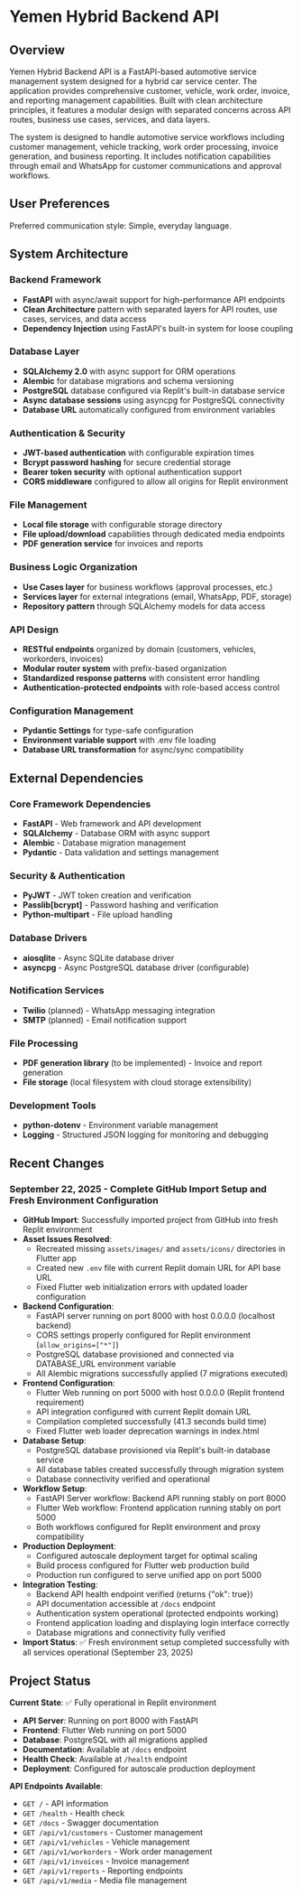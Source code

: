 # Yemen Hybrid Backend API

## Overview

Yemen Hybrid Backend API is a FastAPI-based automotive service management system designed for a hybrid car service center. The application provides comprehensive customer, vehicle, work order, invoice, and reporting management capabilities. Built with clean architecture principles, it features a modular design with separated concerns across API routes, business use cases, services, and data layers.

The system is designed to handle automotive service workflows including customer management, vehicle tracking, work order processing, invoice generation, and business reporting. It includes notification capabilities through email and WhatsApp for customer communications and approval workflows.

## User Preferences

Preferred communication style: Simple, everyday language.

## System Architecture

### Backend Framework
- **FastAPI** with async/await support for high-performance API endpoints
- **Clean Architecture** pattern with separated layers for API routes, use cases, services, and data access
- **Dependency Injection** using FastAPI's built-in system for loose coupling

### Database Layer
- **SQLAlchemy 2.0** with async support for ORM operations
- **Alembic** for database migrations and schema versioning
- **PostgreSQL** database configured via Replit's built-in database service
- **Async database sessions** using asyncpg for PostgreSQL connectivity
- **Database URL** automatically configured from environment variables

### Authentication & Security
- **JWT-based authentication** with configurable expiration times
- **Bcrypt password hashing** for secure credential storage
- **Bearer token security** with optional authentication support
- **CORS middleware** configured to allow all origins for Replit environment

### File Management
- **Local file storage** with configurable storage directory
- **File upload/download** capabilities through dedicated media endpoints
- **PDF generation service** for invoices and reports

### Business Logic Organization
- **Use Cases layer** for business workflows (approval processes, etc.)
- **Services layer** for external integrations (email, WhatsApp, PDF, storage)
- **Repository pattern** through SQLAlchemy models for data access

### API Design
- **RESTful endpoints** organized by domain (customers, vehicles, workorders, invoices)
- **Modular router system** with prefix-based organization
- **Standardized response patterns** with consistent error handling
- **Authentication-protected endpoints** with role-based access control

### Configuration Management
- **Pydantic Settings** for type-safe configuration
- **Environment variable support** with .env file loading
- **Database URL transformation** for async/sync compatibility

## External Dependencies

### Core Framework Dependencies
- **FastAPI** - Web framework and API development
- **SQLAlchemy** - Database ORM with async support
- **Alembic** - Database migration management
- **Pydantic** - Data validation and settings management

### Security & Authentication
- **PyJWT** - JWT token creation and verification
- **Passlib[bcrypt]** - Password hashing and verification
- **Python-multipart** - File upload handling

### Database Drivers
- **aiosqlite** - Async SQLite database driver
- **asyncpg** - Async PostgreSQL database driver (configurable)

### Notification Services
- **Twilio** (planned) - WhatsApp messaging integration
- **SMTP** (planned) - Email notification support

### File Processing
- **PDF generation library** (to be implemented) - Invoice and report generation
- **File storage** (local filesystem with cloud storage extensibility)

### Development Tools
- **python-dotenv** - Environment variable management
- **Logging** - Structured JSON logging for monitoring and debugging

## Recent Changes

### September 22, 2025 - Complete GitHub Import Setup and Fresh Environment Configuration
- **GitHub Import**: Successfully imported project from GitHub into fresh Replit environment
- **Asset Issues Resolved**: 
  - Recreated missing `assets/images/` and `assets/icons/` directories in Flutter app
  - Created new `.env` file with current Replit domain URL for API base URL
  - Fixed Flutter web initialization errors with updated loader configuration
- **Backend Configuration**: 
  - FastAPI server running on port 8000 with host 0.0.0.0 (localhost backend)
  - CORS settings properly configured for Replit environment (`allow_origins=["*"]`)
  - PostgreSQL database provisioned and connected via DATABASE_URL environment variable
  - All Alembic migrations successfully applied (7 migrations executed)
- **Frontend Configuration**:
  - Flutter Web running on port 5000 with host 0.0.0.0 (Replit frontend requirement)
  - API integration configured with current Replit domain URL
  - Compilation completed successfully (41.3 seconds build time)
  - Fixed Flutter web loader deprecation warnings in index.html
- **Database Setup**:
  - PostgreSQL database provisioned via Replit's built-in database service
  - All database tables created successfully through migration system
  - Database connectivity verified and operational
- **Workflow Setup**:
  - FastAPI Server workflow: Backend API running stably on port 8000
  - Flutter Web workflow: Frontend application running stably on port 5000
  - Both workflows configured for Replit environment and proxy compatibility
- **Production Deployment**:
  - Configured autoscale deployment target for optimal scaling
  - Build process configured for Flutter web production build
  - Production run configured to serve unified app on port 5000
- **Integration Testing**:
  - Backend API health endpoint verified (returns {"ok": true})
  - API documentation accessible at `/docs` endpoint
  - Authentication system operational (protected endpoints working)
  - Frontend application loading and displaying login interface correctly
  - Database migrations and connectivity fully verified
- **Import Status**: ✅ Fresh environment setup completed successfully with all services operational (September 23, 2025)

## Project Status

**Current State**: ✅ Fully operational in Replit environment
- **API Server**: Running on port 8000 with FastAPI
- **Frontend**: Flutter Web running on port 5000
- **Database**: PostgreSQL with all migrations applied
- **Documentation**: Available at `/docs` endpoint
- **Health Check**: Available at `/health` endpoint
- **Deployment**: Configured for autoscale production deployment

**API Endpoints Available**:
- `GET /` - API information
- `GET /health` - Health check
- `GET /docs` - Swagger documentation
- `GET /api/v1/customers` - Customer management
- `GET /api/v1/vehicles` - Vehicle management  
- `GET /api/v1/workorders` - Work order management
- `GET /api/v1/invoices` - Invoice management
- `GET /api/v1/reports` - Reporting endpoints
- `GET /api/v1/media` - Media file management